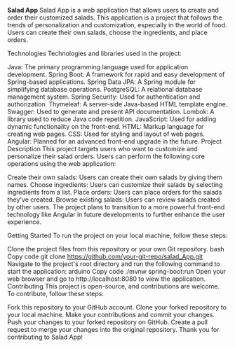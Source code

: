 **Salad App**
Salad App is a web application that allows users to create and order their customized salads. This application is a project that follows the trends of personalization and customization, especially in the world of food. Users can create their own salads, choose the ingredients, and place orders.

Technologies
Technologies and libraries used in the project:

Java: The primary programming language used for application development.
Spring Boot: A framework for rapid and easy development of Spring-based applications.
Spring Data JPA: A Spring module for simplifying database operations.
PostgreSQL: A relational database management system.
Spring Security: Used for authentication and authorization.
Thymeleaf: A server-side Java-based HTML template engine.
Swagger: Used to generate and present API documentation.
Lombok: A library used to reduce Java code repetition.
JavaScript: Used for adding dynamic functionality on the front-end.
HTML: Markup language for creating web pages.
CSS: Used for styling and layout of web pages.
Angular: Planned for an advanced front-end upgrade in the future.
Project Description
This project targets users who want to customize and personalize their salad orders. Users can perform the following core operations using the web application:

Create their own salads: Users can create their own salads by giving them names.
Choose ingredients: Users can customize their salads by selecting ingredients from a list.
Place orders: Users can place orders for the salads they've created.
Browse existing salads: Users can review salads created by other users.
The project plans to transition to a more powerful front-end technology like Angular in future developments to further enhance the user experience.

Getting Started
To run the project on your local machine, follow these steps:

Clone the project files from this repository or your own Git repository.
bash
Copy code
git clone https://github.com/your-git-repo/salad_App.git
Navigate to the project's root directory and run the following command to start the application:
arduino
Copy code
./mvnw spring-boot:run
Open your web browser and go to http://localhost:8080 to view the application.
Contributing
This project is open-source, and contributions are welcome. To contribute, follow these steps:

Fork this repository to your GitHub account.
Clone your forked repository to your local machine.
Make your contributions and commit your changes.
Push your changes to your forked repository on GitHub.
Create a pull request to merge your changes into the original repository.
Thank you for contributing to Salad App!
